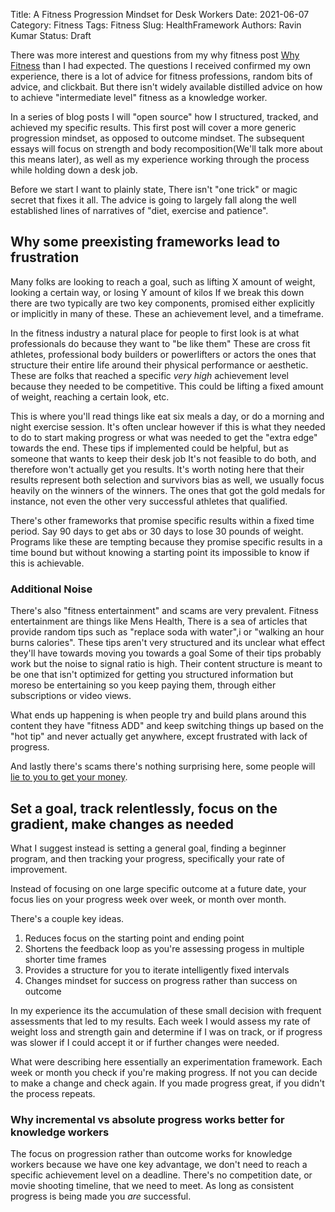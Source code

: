 Title: A Fitness Progression Mindset for Desk Workers
Date: 2021-06-07
Category: Fitness
Tags: Fitness
Slug: HealthFramework
Authors: Ravin Kumar
Status: Draft


There was more interest and questions from my why fitness post 
[Why Fitness]({filename}WhyFitness.md) than I had expected.
The questions I received confirmed my own experience, there
is a lot of advice for fitness professions, random bits of advice, and
clickbait. But there isn't widely  available distilled advice on how to 
achieve "intermediate level" fitness as a knowledge worker. 

In a series of blog posts I will "open source" how I structured, tracked,
and achieved my specific results. This first post will cover a more generic
progression mindset, as opposed to outcome mindset.
The subsequent essays will focus on strength
and body recomposition(We'll talk more about this means later), as well
as my experience working through the process while holding down
a desk job.

Before we start I want to plainly state,
There isn't "one trick" or magic secret that fixes it all.
The advice is going to largely fall along the well established
lines of narratives of "diet, exercise and patience". 


## Why some preexisting frameworks lead to frustration
Many folks are looking to reach a goal, such as lifting X amount of
weight, looking a certain way,  or losing Y amount of kilos 
If we break this down there are two typically are two key components, 
promised either explicitly or implicitly in many of these. 
These an achievement level, and a timeframe. 

In the fitness industry a natural place for people to first look
is at what professionals do because they want to "be like them"
These are cross fit athletes, professional body builders or powerlifters or actors
the ones that structure their entire life around their physical performance
or aesthetic. These are folks that reached a specific *very high* achievement
level because they needed to be competitive. This could be lifting
a fixed amount of weight, reaching a certain look, etc.

This is where you'll read things like eat six meals a day,
or do a morning and night exercise session. It's often unclear however
if this is what they needed to do to start making progress or what
was needed to get the "extra edge" towards the end. 
These tips if implemented could be helpful, 
but as someone that wants to keep their desk job It's not feasible to do both,
and therefore won't actually get you results.  It's worth noting
here that their results represent both selection and survivors bias
as well, we usually focus heavily on the winners of the winners. The ones
that got the gold medals for instance, not even the other
very successful athletes that qualified.


There's other frameworks that promise specific results within
a fixed time period. Say 90 days to get abs or 30 days to lose 30 pounds
of weight. Programs like these are tempting because they promise
specific results in a time bound but without knowing a starting point
its impossible to know if this is achievable.


### Additional Noise
There's also "fitness entertainment" and scams are very prevalent.
Fitness entertainment are things like Mens Health, 
There is a sea of articles that provide random tips such as 
"replace soda with water",i or "walking an hour burns calories". 
These tips aren't very structured and its unclear
what effect they'll have towards moving you towards a goal
Some of their tips probably work but the noise to signal
ratio is high. 
Their content structure
is meant to be one that isn't optimized for getting you structured information
but moreso be entertaining so you keep paying them, through either subscriptions
or video views. 


What ends up happening is when people try and build plans around
this content they have "fitness ADD" and keep switching things up based
on the "hot tip" and never actually get anywhere, except frustrated with
lack of progress. 

And lastly there's scams there's nothing surprising here, some
people will [lie to you to get your money](https://www.youtube.com/watch?v=Qg84UW4F6r).


## Set a goal, track relentlessly, focus on the gradient, make changes as needed
What I suggest instead is setting a general goal, finding a beginner program,
and then tracking your progress, specifically your rate of improvement.

Instead of focusing on one large specific outcome at a future date, your focus
lies on your progress week over week, or month over month. 

There's a couple key ideas.
1. Reduces focus on the starting point and ending point
2. Shortens the feedback loop as you're assessing progess in multiple shorter time frames
3. Provides a structure for you to iterate intelligently fixed intervals
4. Changes mindset for success on progress rather than success on outcome


In my experience its the accumulation of these small decision
with frequent assessments that led to my results.
Each week I would assess my rate of weight loss and strength gain and 
determine if I was on track, or if progress was slower if I could accept it
or if further changes were needed.

What were describing here essentially an experimentation
framework. Each week or month you check if you're making progress.
If not you can decide to make a change and check again. If you made
progress great, if you didn't the process repeats.

### Why incremental vs absolute progress works better for knowledge workers

The focus on progression rather than outcome works for knowledge
workers because we have one key advantage, we don't need to reach
a specific achievement level on a deadline. There's no competition
date, or movie shooting timeline, that we need to meet. As long
as consistent progress is being made you *are* successful.


